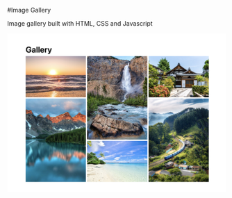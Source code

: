 #Image Gallery

Image gallery built with HTML, CSS and Javascript 

![alt text](./Assets/Images/Screenshot%202024-03-11%20at%208.46.26%20pm.png "Image Gallery")